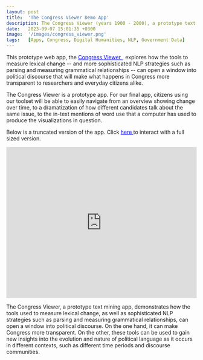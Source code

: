 ```yaml
---
layout: post
title:  'The Congress Viewer Demo App'
description: The Congress Viewer (years 1900 - 2000), a prototype text mining app, demonstrates the potential of tools designed to measure lexical changes, including advanced NLP techniques like parsing and analyzing grammatical relationships. This app can increase transparency in Congress while also providing new insights into the evolution and nature of political language across various contexts, including different time periods and discourse communities.
date:   2023-09-07 15:01:35 +0300
image:  '/images/congress_viewer.png'
tags:   [Apps, Congress, Digital Humanities, NLP, Government Data]
---
```

This prototype web app, the <a href="https://shinyviz.smu.edu/shiny/public/congress-viewer-demo/" style="color: blue"> Congress Viewer </a>, explores how the tools to measure lexical change -- and more sophisticated NLP strategies such as parsing and measuring grammatical relationships -- can open a window into political discourse that will make what happens in Congress more transparent to researchers and everyday citizens alike. 

The Congress Viewer is a prototype app. For our final app, citizens using our toolset will be able to easily navigate from an overview showing change over time, to a dramatization of how different candidates talk about the same issue, to the in-text mentions of word use that a computer has used to produce the visualizations in question.  

Below is a truncated version of the app. Click <a href="https://shinyviz.smu.edu/shiny/public/congress-viewer-demo/" style="color: blue"> here </a> to interact with a full sized version. 

<iframe height="400" width="100%" frameborder="no" src="https://shinyviz.smu.edu/shiny/public/congress-viewer-demo/"> </iframe>


The Congress Viewer, a prototype text mining app, demonstrates how the tools used to measure lexical change, as well as sophisticated NLP strategies such as parsing and measuring grammatical relationships, can open a window into political discourse. On the one hand, it can make Congress more transparent. On the other, these tools can be used to gain new insights into the evolution and nature of political language as it occurs in different contexts, such as different time periods and discourse communities. 
